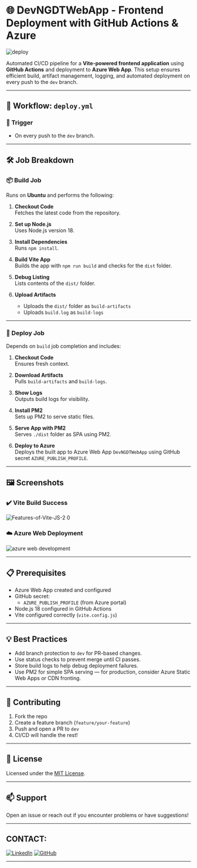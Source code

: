# 🌐 DevNGDTWebApp - Frontend Deployment with GitHub Actions & Azure

![deploy](https://github.com/user-attachments/assets/77c46148-3279-4816-ada3-a6b9d1ee50c2)


Automated CI/CD pipeline for a **Vite-powered frontend application** using **GitHub Actions** and deployment to **Azure Web App**. This setup ensures efficient build, artifact management, logging, and automated deployment on every push to the `dev` branch.

---

## 🚀 Workflow: `deploy.yml`

### 🔄 Trigger

- On every push to the `dev` branch.

---

## 🛠️ Job Breakdown

### 📦 Build Job

Runs on **Ubuntu** and performs the following:

1. **Checkout Code**  
   Fetches the latest code from the repository.

2. **Set up Node.js**  
   Uses Node.js version 18.

3. **Install Dependencies**  
   Runs `npm install`.

4. **Build Vite App**  
   Builds the app with `npm run build` and checks for the `dist` folder.

5. **Debug Listing**  
   Lists contents of the `dist/` folder.

6. **Upload Artifacts**  
   - Uploads the `dist/` folder as `build-artifacts`
   - Uploads `build.log` as `build-logs`

---

### 🚚 Deploy Job

Depends on `build` job completion and includes:

1. **Checkout Code**  
   Ensures fresh context.

2. **Download Artifacts**  
   Pulls `build-artifacts` and `build-logs`.

3. **Show Logs**  
   Outputs build logs for visibility.

4. **Install PM2**  
   Sets up PM2 to serve static files.

5. **Serve App with PM2**  
   Serves `./dist` folder as SPA using PM2.

6. **Deploy to Azure**  
   Deploys the built app to Azure Web App `DevNGDTWebApp` using GitHub secret `AZURE_PUBLISH_PROFILE`.

---

## 🖼 Screenshots

### ✔️ Vite Build Success

![Features-of-Vite-JS-2 0](https://github.com/user-attachments/assets/471472b7-2feb-4887-afb8-0869c6967132)

### ☁️ Azure Web Deployment

![azure web development](https://github.com/user-attachments/assets/0bc97c17-e190-44b2-9a96-b142a2c3da71)


---

## 📋 Prerequisites

- Azure Web App created and configured
- GitHub secret:
  - `AZURE_PUBLISH_PROFILE` (from Azure portal)
- Node.js 18 configured in GitHub Actions
- Vite configured correctly (`vite.config.js`)

---

## 💡 Best Practices

- Add branch protection to `dev` for PR-based changes.
- Use status checks to prevent merge until CI passes.
- Store build logs to help debug deployment failures.
- Use PM2 for simple SPA serving — for production, consider Azure Static Web Apps or CDN fronting.

---

## 👥 Contributing

1. Fork the repo
2. Create a feature branch (`feature/your-feature`)
3. Push and open a PR to `dev`
4. CI/CD will handle the rest!

---

## 📜 License

Licensed under the [MIT License](LICENSE).

---

## 📫 Support

Open an issue or reach out if you encounter problems or have suggestions!

---

## CONTACT:

[![LinkedIn](https://img.shields.io/badge/-LinkedIn-blue?style=flat-square&logo=linkedin)](https://www.linkedin.com/in/muthuarun/)
[![GitHub](https://img.shields.io/badge/-GitHub-black?style=flat-square&logo=github)](https://github.com/Muthuarun1617)

---

